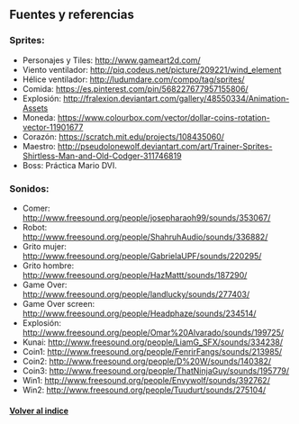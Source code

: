 ## Fuentes y referencias



### Sprites:

   * Personajes y Tiles: http://www.gameart2d.com/
   * Viento ventilador: http://piq.codeus.net/picture/209221/wind_element
   * Hélice ventilador: http://ludumdare.com/compo/tag/sprites/
   * Comida: https://es.pinterest.com/pin/568227677957155806/
   * Explosión: http://fralexion.deviantart.com/gallery/48550334/Animation-Assets
   * Moneda: https://www.colourbox.com/vector/dollar-coins-rotation-vector-11901677
   * Corazón: https://scratch.mit.edu/projects/108435060/
   * Maestro: http://pseudolonewolf.deviantart.com/art/Trainer-Sprites-Shirtless-Man-and-Old-Codger-311746819
   * Boss: Práctica Mario DVI.


### Sonidos:

   * Comer: http://www.freesound.org/people/josepharaoh99/sounds/353067/
   * Robot:	http://www.freesound.org/people/ShahruhAudio/sounds/336882/
   * Grito mujer: http://www.freesound.org/people/GabrielaUPF/sounds/220295/
   * Grito hombre: http://www.freesound.org/people/HazMattt/sounds/187290/
   * Game Over: http://www.freesound.org/people/landlucky/sounds/277403/
   * Game Over screen: http://www.freesound.org/people/Headphaze/sounds/234514/
   * Explosión: http://www.freesound.org/people/Omar%20Alvarado/sounds/199725/
   * Kunai: http://www.freesound.org/people/LiamG_SFX/sounds/334238/
   * Coin1: http://www.freesound.org/people/FenrirFangs/sounds/213985/
   * Coin2: http://www.freesound.org/people/D%20W/sounds/140382/
   * Coin3: http://www.freesound.org/people/ThatNinjaGuy/sounds/195779/
   * Win1: http://www.freesound.org/people/Envywolf/sounds/392762/
   * Win2: http://www.freesound.org/people/Tuudurt/sounds/275104/



#### [Volver al indice](README.md)  
